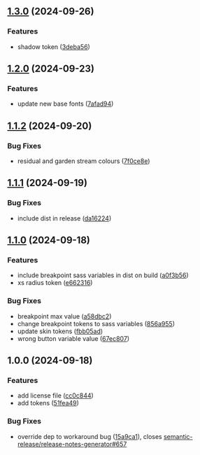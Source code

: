 ## [1.3.0](https://github.com/etchteam/mobius-tokens/compare/v1.2.0...v1.3.0) (2024-09-26)

### Features

* shadow token ([3deba56](https://github.com/etchteam/mobius-tokens/commit/3deba5626e7b1fdc9e4a7a84bc86a43619f65873))

## [1.2.0](https://github.com/etchteam/mobius-tokens/compare/v1.1.2...v1.2.0) (2024-09-23)

### Features

* update new base fonts ([7afad94](https://github.com/etchteam/mobius-tokens/commit/7afad94030878161dd7dc55560f0b924a1043f2d))

## [1.1.2](https://github.com/etchteam/mobius-tokens/compare/v1.1.1...v1.1.2) (2024-09-20)

### Bug Fixes

* residual and garden stream colours ([7f0ce8e](https://github.com/etchteam/mobius-tokens/commit/7f0ce8e03f66e522f6dec7b6c34acf346b850069))

## [1.1.1](https://github.com/etchteam/mobius-tokens/compare/v1.1.0...v1.1.1) (2024-09-19)

### Bug Fixes

* include dist in release ([da16224](https://github.com/etchteam/mobius-tokens/commit/da16224653d1c877d2adf3a8df9806fc6a2fb502))

## [1.1.0](https://github.com/etchteam/mobius-tokens/compare/v1.0.0...v1.1.0) (2024-09-18)

### Features

* include breakpoint sass variables in dist on build ([a0f3b56](https://github.com/etchteam/mobius-tokens/commit/a0f3b566b5584b93a535bb187b09315beca71ff5))
* xs radius token ([e662316](https://github.com/etchteam/mobius-tokens/commit/e66231659317d467bef465a434d42497878d23d4))

### Bug Fixes

* breakpoint max value ([a58dbc2](https://github.com/etchteam/mobius-tokens/commit/a58dbc264385e0ea14c6204f99a2e00e979fba4d))
* change breakpoint tokens to sass variables ([856a955](https://github.com/etchteam/mobius-tokens/commit/856a955fa83e16233c41fd3a53ebab7c889adff6))
* update skin tokens ([fbb05ad](https://github.com/etchteam/mobius-tokens/commit/fbb05ad9ff6a55040e02b5fa5475882167e615aa))
* wrong button variable value ([67ec807](https://github.com/etchteam/mobius-tokens/commit/67ec8073ead850570e1b707c2eddaf323cfaff1a))

## 1.0.0 (2024-09-18)

### Features

* add license file ([cc0c844](https://github.com/etchteam/mobius-tokens/commit/cc0c844dc6d4fee6d14d55fa40578d3826bde594))
* add tokens ([51fea49](https://github.com/etchteam/mobius-tokens/commit/51fea49c748858bac860bebac16acae6aa2e2c8a))

### Bug Fixes

* override dep to workaround bug ([15a9ca1](https://github.com/etchteam/mobius-tokens/commit/15a9ca1663dd985503d42bd6b192762f126cdc67)), closes [semantic-release/release-notes-generator#657](https://github.com/semantic-release/release-notes-generator/issues/657)
